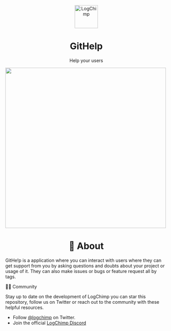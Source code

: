 <p align="center">
    <img src="https://sampathbandla.com/wp-content/uploads/2020/09/logoonly.svg" alt="LogChimp" height="72" />
</p>
<h1 align="center">
  GitHelp
</h1>
<p align="center">
	Help your users
</p>
<img align="center" height="500px" src="https://sampathbandla.com/wp-content/uploads/2020/09/Screenshot-32.png">

<h1 align="center">
   🧐 About
</h1>
<p>
	GitHe!p is a application where you can interact with users where they can get support from you by asking questions and doubts about your project or usage of it. They can also make issues or bugs or feature request all by tags.
</p>
🤝🏻 Community

Stay up to date on the development of LogChimp you can star this repository, follow us on Twitter or reach out to the community with these helpful resources.

- Follow [@logchimp](https://twitter.com/Githehelp) on Twitter.
- Join the official [LogChimp Discord](https://discord.gg/meMpUMM)
